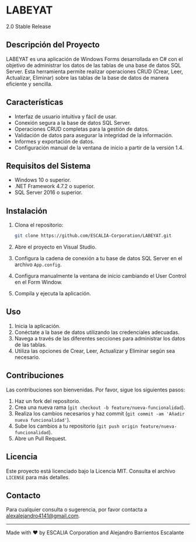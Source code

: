 # LABEYAT

2.0 Stable Release

## Descripción del Proyecto

LABEYAT es una aplicación de Windows Forms desarrollada en C# con el objetivo de administrar los datos de las tablas de una base de datos SQL Server. Esta herramienta permite realizar operaciones CRUD (Crear, Leer, Actualizar, Eliminar) sobre las tablas de la base de datos de manera eficiente y sencilla.

## Características

- Interfaz de usuario intuitiva y fácil de usar.
- Conexión segura a la base de datos SQL Server.
- Operaciones CRUD completas para la gestión de datos.
- Validación de datos para asegurar la integridad de la información.
- Informes y exportación de datos.
- Configuración manual de la ventana de inicio a partir de la versión 1.4.

## Requisitos del Sistema

- Windows 10 o superior.
- .NET Framework 4.7.2 o superior.
- SQL Server 2016 o superior.

## Instalación

1. Clona el repositorio:

    ```bash
    git clone https://github.com/ESCALIA-Corporation/LABEYAT.git
    ```

2. Abre el proyecto en Visual Studio.
3. Configura la cadena de conexión a tu base de datos SQL Server en el archivo `App.config`.
4. Configura manualmente la ventana de inicio cambiando el User Control en el Form Window.
5. Compila y ejecuta la aplicación.

## Uso

1. Inicia la aplicación.
2. Conéctate a la base de datos utilizando las credenciales adecuadas.
3. Navega a través de las diferentes secciones para administrar los datos de las tablas.
4. Utiliza las opciones de Crear, Leer, Actualizar y Eliminar según sea necesario.

## Contribuciones

Las contribuciones son bienvenidas. Por favor, sigue los siguientes pasos:

1. Haz un fork del repositorio.
2. Crea una nueva rama (`git checkout -b feature/nueva-funcionalidad`).
3. Realiza los cambios necesarios y haz commit (`git commit -am 'Añadir nueva funcionalidad'`).
4. Sube los cambios a tu repositorio (`git push origin feature/nueva-funcionalidad`).
5. Abre un Pull Request.

## Licencia

Este proyecto está licenciado bajo la Licencia MIT. Consulta el archivo `LICENSE` para más detalles.

## Contacto

Para cualquier consulta o sugerencia, por favor contacta a [alexalejandro4141@gmail.com](mailto:alexalejandro4141@gmail.com).

---

Made with ❤️ by ESCALIA Corporation and Alejandro Barrientos Escalante
